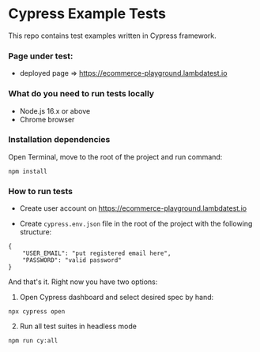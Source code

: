 # Cypress Example Tests

This repo contains test examples written in Cypress framework.

### Page under test:

 - deployed page => https://ecommerce-playground.lambdatest.io
 
### What do you need to run tests locally

- Node.js 16.x or above
- Chrome browser

### Installation dependencies

Open Terminal, move to the root of the project and run command:

```
npm install
```

### How to run tests

 - Create user account on https://ecommerce-playground.lambdatest.io

- Create ```cypress.env.json``` file in the root of the project with the following structure: 

```
{
    "USER_EMAIL": "put registered email here",
    "PASSWORD": "valid password"
}
```

And that's it. Right now you have two options:


1. Open Cypress dashboard and select desired spec by hand:

```
npx cypress open
```

2. Run all test suites in headless mode

```
npm run cy:all
```
